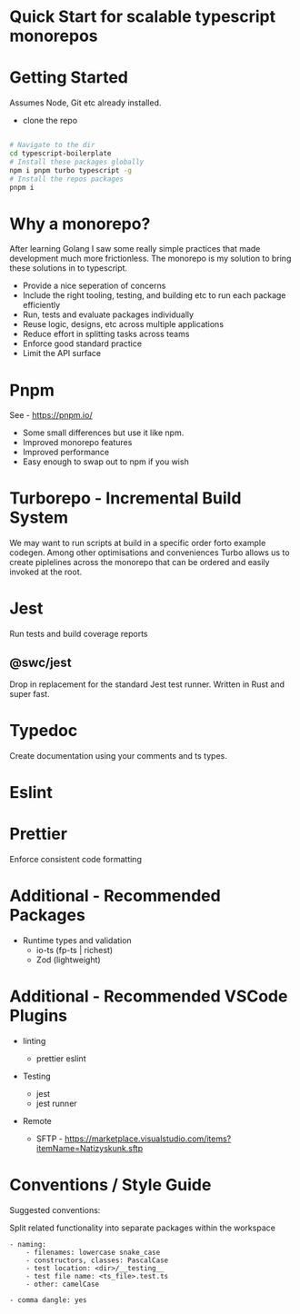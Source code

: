 # Quick Start for scalable typescript monorepos


# Getting Started
Assumes Node, Git etc already installed. 
- clone the repo

``` bash

# Navigate to the dir
cd typescript-boilerplate
# Install these packages globally
npm i pnpm turbo typescript -g
# Install the repos packages
pnpm i

```

# Why a monorepo?
After learning Golang I saw some really simple practices that made development much more frictionless.
The monorepo is my solution to bring these solutions in to typescript.

- Provide a nice seperation of concerns
- Include the right tooling, testing, and building etc to run each package efficiently
- Run, tests and evaluate packages individually
- Reuse logic, designs, etc across multiple applications
- Reduce effort in splitting tasks across teams
- Enforce good standard practice
- Limit the API surface


# Pnpm
See - https://pnpm.io/
- Some small differences but use it like npm.
- Improved monorepo features
- Improved performance
- Easy enough to swap out to npm if you wish


# Turborepo - Incremental Build System
We may want to run scripts at build in a specific order forto example codegen.
Among other optimisations and conveniences Turbo allows us to create piplelines across the monorepo that can be ordered and easily invoked at the root.

# Jest 
Run tests and build coverage reports 

## @swc/jest
Drop in replacement for the standard Jest test runner. 
Written in Rust and super fast. 


# Typedoc
Create documentation using your comments and ts types.

# Eslint

# Prettier

Enforce consistent code formatting

# Additional - Recommended Packages

- Runtime types and validation
    - io-ts (fp-ts | richest)
    - Zod (lightweight)



# Additional - Recommended VSCode Plugins

- linting
    - prettier eslint

- Testing
    - jest
    - jest runner

- Remote 
    - SFTP - https://marketplace.visualstudio.com/items?itemName=Natizyskunk.sftp


# Conventions / Style Guide

Suggested conventions:

Split related functionality into separate packages within the workspace

```
- naming: 
    - filenames: lowercase snake_case
    - constructors, classes: PascalCase
    - test location: <dir>/__testing__
    - test file name: <ts_file>.test.ts
    - other: camelCase

- comma dangle: yes

```
